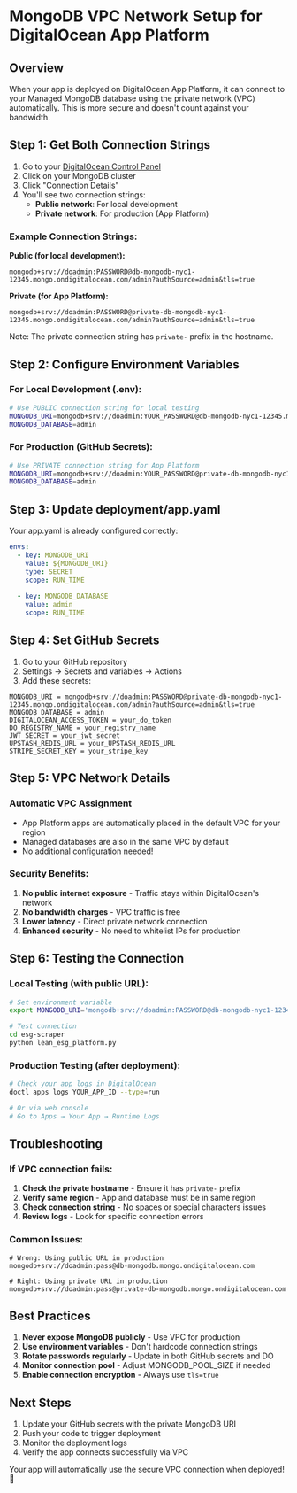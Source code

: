 # MongoDB VPC Network Setup for DigitalOcean App Platform

## Overview
When your app is deployed on DigitalOcean App Platform, it can connect to your Managed MongoDB database using the private network (VPC) automatically. This is more secure and doesn't count against your bandwidth.

## Step 1: Get Both Connection Strings

1. Go to your [DigitalOcean Control Panel](https://cloud.digitalocean.com/databases)
2. Click on your MongoDB cluster
3. Click "Connection Details"
4. You'll see two connection strings:
   - **Public network**: For local development
   - **Private network**: For production (App Platform)

### Example Connection Strings:

**Public (for local development):**
```
mongodb+srv://doadmin:PASSWORD@db-mongodb-nyc1-12345.mongo.ondigitalocean.com/admin?authSource=admin&tls=true
```

**Private (for App Platform):**
```
mongodb+srv://doadmin:PASSWORD@private-db-mongodb-nyc1-12345.mongo.ondigitalocean.com/admin?authSource=admin&tls=true
```

Note: The private connection string has `private-` prefix in the hostname.

## Step 2: Configure Environment Variables

### For Local Development (.env):
```bash
# Use PUBLIC connection string for local testing
MONGODB_URI=mongodb+srv://doadmin:YOUR_PASSWORD@db-mongodb-nyc1-12345.mongo.ondigitalocean.com/admin?authSource=admin&tls=true
MONGODB_DATABASE=admin
```

### For Production (GitHub Secrets):
```bash
# Use PRIVATE connection string for App Platform
MONGODB_URI=mongodb+srv://doadmin:YOUR_PASSWORD@private-db-mongodb-nyc1-12345.mongo.ondigitalocean.com/admin?authSource=admin&tls=true
MONGODB_DATABASE=admin
```

## Step 3: Update deployment/app.yaml

Your app.yaml is already configured correctly:
```yaml
envs:
  - key: MONGODB_URI
    value: ${MONGODB_URI}
    type: SECRET
    scope: RUN_TIME
  
  - key: MONGODB_DATABASE
    value: admin
    scope: RUN_TIME
```

## Step 4: Set GitHub Secrets

1. Go to your GitHub repository
2. Settings → Secrets and variables → Actions
3. Add these secrets:

```
MONGODB_URI = mongodb+srv://doadmin:PASSWORD@private-db-mongodb-nyc1-12345.mongo.ondigitalocean.com/admin?authSource=admin&tls=true
MONGODB_DATABASE = admin
DIGITALOCEAN_ACCESS_TOKEN = your_do_token
DO_REGISTRY_NAME = your_registry_name
JWT_SECRET = your_jwt_secret
UPSTASH_REDIS_URL = your_UPSTASH_REDIS_URL
STRIPE_SECRET_KEY = your_stripe_key
```

## Step 5: VPC Network Details

### Automatic VPC Assignment
- App Platform apps are automatically placed in the default VPC for your region
- Managed databases are also in the same VPC by default
- No additional configuration needed!

### Security Benefits:
1. **No public internet exposure** - Traffic stays within DigitalOcean's network
2. **No bandwidth charges** - VPC traffic is free
3. **Lower latency** - Direct private network connection
4. **Enhanced security** - No need to whitelist IPs for production

## Step 6: Testing the Connection

### Local Testing (with public URL):
```bash
# Set environment variable
export MONGODB_URI='mongodb+srv://doadmin:PASSWORD@db-mongodb-nyc1-12345.mongo.ondigitalocean.com/admin?authSource=admin&tls=true'

# Test connection
cd esg-scraper
python lean_esg_platform.py
```

### Production Testing (after deployment):
```bash
# Check your app logs in DigitalOcean
doctl apps logs YOUR_APP_ID --type=run

# Or via web console
# Go to Apps → Your App → Runtime Logs
```

## Troubleshooting

### If VPC connection fails:
1. **Check the private hostname** - Ensure it has `private-` prefix
2. **Verify same region** - App and database must be in same region
3. **Check connection string** - No spaces or special characters issues
4. **Review logs** - Look for specific connection errors

### Common Issues:
```
# Wrong: Using public URL in production
mongodb+srv://doadmin:pass@db-mongodb.mongo.ondigitalocean.com

# Right: Using private URL in production  
mongodb+srv://doadmin:pass@private-db-mongodb.mongo.ondigitalocean.com
```

## Best Practices

1. **Never expose MongoDB publicly** - Use VPC for production
2. **Use environment variables** - Don't hardcode connection strings
3. **Rotate passwords regularly** - Update in both GitHub secrets and DO
4. **Monitor connection pool** - Adjust MONGODB_POOL_SIZE if needed
5. **Enable connection encryption** - Always use `tls=true`

## Next Steps

1. Update your GitHub secrets with the private MongoDB URI
2. Push your code to trigger deployment
3. Monitor the deployment logs
4. Verify the app connects successfully via VPC

Your app will automatically use the secure VPC connection when deployed! 🚀 